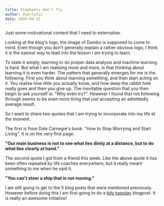 ```yaml
---
title: Elephants don't fly
author: Overlytic
date: 2019-04-23
---
```


Just some motivational content that I need to externalise. 

Looking at the blog's logo, the image of Dumbo is supposed to come to mind. Even though you don't generally explain a rather obvious logo, I think it is the easiest way to lead into the lesson I am trying to learn.

To state it simply, learning to do proper data analysis and machine learning is hard. But what I am realising more and more, is that thinking about learning it is even harder. The pattern that generally emerges for me is the following. First you think about learning something, and then start acting on it. You realise how little you actually know, and how deep the rabbit hole really goes and then you give up. The inevitable question that you then begin to ask yourself is: "Why even try?". However I found that not following through seems to be even more tiring that just accepting an admittedly average result.

So I want to share two quotes that I am trying to incorporate into my life at the moment.

The first is from Dale Carnegie's book: "How to Stop Worrying and Start Living". It is on the very first page.

**"Our main business is not to see what lies dimly at a distance, but to do what lies clearly at hand."**  

The second quote I got from a friend this week. Like the above quote it has been often repeated by life coaches everywhere, but it really meant something to me when he said it. 

**"You can't steer a ship that is not moving."**

I am still going to get to the 5 blog posts that were mentioned previously. However before doing this I am first going to do a [tidy tuesday](https://github.com/rfordatascience/tidytuesday) blogpost. It is really an awesome initiative!